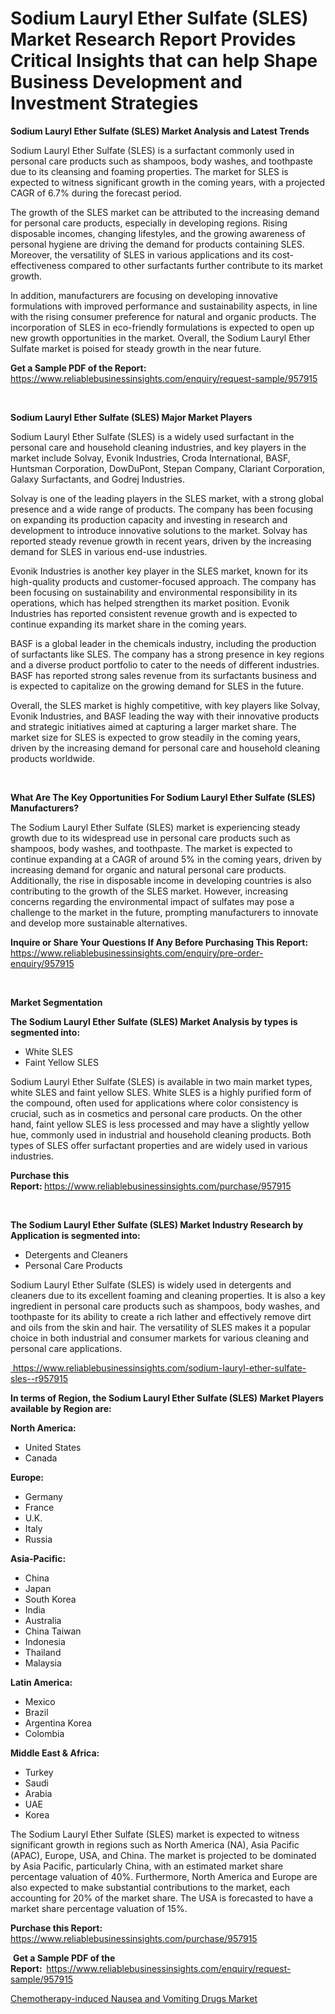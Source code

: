 <p><h1>Sodium Lauryl Ether Sulfate (SLES) Market Research Report Provides Critical Insights that can help Shape Business Development and Investment Strategies</h1></p><p><strong>Sodium Lauryl Ether Sulfate (SLES) Market Analysis and Latest Trends</strong></p>
<p><p>Sodium Lauryl Ether Sulfate (SLES) is a surfactant commonly used in personal care products such as shampoos, body washes, and toothpaste due to its cleansing and foaming properties. The market for SLES is expected to witness significant growth in the coming years, with a projected CAGR of 6.7% during the forecast period. </p><p>The growth of the SLES market can be attributed to the increasing demand for personal care products, especially in developing regions. Rising disposable incomes, changing lifestyles, and the growing awareness of personal hygiene are driving the demand for products containing SLES. Moreover, the versatility of SLES in various applications and its cost-effectiveness compared to other surfactants further contribute to its market growth.</p><p>In addition, manufacturers are focusing on developing innovative formulations with improved performance and sustainability aspects, in line with the rising consumer preference for natural and organic products. The incorporation of SLES in eco-friendly formulations is expected to open up new growth opportunities in the market. Overall, the Sodium Lauryl Ether Sulfate market is poised for steady growth in the near future.</p></p>
<p><strong>Get a Sample PDF of the Report:&nbsp;</strong> <a href="https://www.reliablebusinessinsights.com/enquiry/request-sample/957915">https://www.reliablebusinessinsights.com/enquiry/request-sample/957915</a></p>
<p>&nbsp;</p>
<p><strong>Sodium Lauryl Ether Sulfate (SLES) Major Market Players</strong></p>
<p><p>Sodium Lauryl Ether Sulfate (SLES) is a widely used surfactant in the personal care and household cleaning industries, and key players in the market include Solvay, Evonik Industries, Croda International, BASF, Huntsman Corporation, DowDuPont, Stepan Company, Clariant Corporation, Galaxy Surfactants, and Godrej Industries.</p><p>Solvay is one of the leading players in the SLES market, with a strong global presence and a wide range of products. The company has been focusing on expanding its production capacity and investing in research and development to introduce innovative solutions to the market. Solvay has reported steady revenue growth in recent years, driven by the increasing demand for SLES in various end-use industries.</p><p>Evonik Industries is another key player in the SLES market, known for its high-quality products and customer-focused approach. The company has been focusing on sustainability and environmental responsibility in its operations, which has helped strengthen its market position. Evonik Industries has reported consistent revenue growth and is expected to continue expanding its market share in the coming years.</p><p>BASF is a global leader in the chemicals industry, including the production of surfactants like SLES. The company has a strong presence in key regions and a diverse product portfolio to cater to the needs of different industries. BASF has reported strong sales revenue from its surfactants business and is expected to capitalize on the growing demand for SLES in the future.</p><p>Overall, the SLES market is highly competitive, with key players like Solvay, Evonik Industries, and BASF leading the way with their innovative products and strategic initiatives aimed at capturing a larger market share. The market size for SLES is expected to grow steadily in the coming years, driven by the increasing demand for personal care and household cleaning products worldwide.</p></p>
<p>&nbsp;</p>
<p><strong>What Are The Key Opportunities For Sodium Lauryl Ether Sulfate (SLES) Manufacturers?</strong></p>
<p><p>The Sodium Lauryl Ether Sulfate (SLES) market is experiencing steady growth due to its widespread use in personal care products such as shampoos, body washes, and toothpaste. The market is expected to continue expanding at a CAGR of around 5% in the coming years, driven by increasing demand for organic and natural personal care products. Additionally, the rise in disposable income in developing countries is also contributing to the growth of the SLES market. However, increasing concerns regarding the environmental impact of sulfates may pose a challenge to the market in the future, prompting manufacturers to innovate and develop more sustainable alternatives.</p></p>
<p><strong>Inquire or Share Your Questions If Any Before Purchasing This Report:</strong> <a href="https://www.reliablebusinessinsights.com/enquiry/pre-order-enquiry/957915">https://www.reliablebusinessinsights.com/enquiry/pre-order-enquiry/957915</a></p>
<p>&nbsp;</p>
<p><strong>Market Segmentation</strong></p>
<p><strong>The Sodium Lauryl Ether Sulfate (SLES) Market Analysis by types is segmented into:</strong></p>
<p><ul><li>White SLES</li><li>Faint Yellow SLES</li></ul></p>
<p><p>Sodium Lauryl Ether Sulfate (SLES) is available in two main market types, white SLES and faint yellow SLES. White SLES is a highly purified form of the compound, often used for applications where color consistency is crucial, such as in cosmetics and personal care products. On the other hand, faint yellow SLES is less processed and may have a slightly yellow hue, commonly used in industrial and household cleaning products. Both types of SLES offer surfactant properties and are widely used in various industries.</p></p>
<p><strong>Purchase this Report:&nbsp;</strong><a href="https://www.reliablebusinessinsights.com/purchase/957915">https://www.reliablebusinessinsights.com/purchase/957915</a></p>
<p>&nbsp;</p>
<p><strong>The Sodium Lauryl Ether Sulfate (SLES) Market Industry Research by Application is segmented into:</strong></p>
<p><ul><li>Detergents and Cleaners</li><li>Personal Care Products</li></ul></p>
<p><p>Sodium Lauryl Ether Sulfate (SLES) is widely used in detergents and cleaners due to its excellent foaming and cleaning properties. It is also a key ingredient in personal care products such as shampoos, body washes, and toothpaste for its ability to create a rich lather and effectively remove dirt and oils from the skin and hair. The versatility of SLES makes it a popular choice in both industrial and consumer markets for various cleaning and personal care applications.</p></p>
<p><a href="https://www.reliablebusinessinsights.com/sodium-lauryl-ether-sulfate-sles--r957915">&nbsp;https://www.reliablebusinessinsights.com/sodium-lauryl-ether-sulfate-sles--r957915</a></p>
<p><strong>In terms of Region, the Sodium Lauryl Ether Sulfate (SLES) Market Players available by Region are:</strong></p>
<p>
    <p> <strong> North America: </strong>
        <ul>
            <li>United States</li>
            <li>Canada</li>
        </ul>
        </p> 
    <p> <strong> Europe: </strong>
        <ul>
            <li>Germany</li>
            <li>France</li>
            <li>U.K.</li>
            <li>Italy</li>
            <li>Russia</li>
        </ul>
        </p> 
    <p> <strong> Asia-Pacific: </strong>
        <ul>
            <li>China</li>
            <li>Japan</li>
            <li>South Korea</li>
            <li>India</li>
            <li>Australia</li>
            <li>China Taiwan</li>
            <li>Indonesia</li>
            <li>Thailand</li>
            <li>Malaysia</li>
        </ul>
        </p> 
    <p> <strong> Latin America: </strong>
        <ul>
            <li>Mexico</li>
            <li>Brazil</li>
            <li>Argentina Korea</li>
            <li>Colombia</li>
        </ul>
        </p> 
    <p> <strong> Middle East & Africa: </strong>
        <ul>
            <li>Turkey</li>
            <li>Saudi</li>
            <li>Arabia</li>
            <li>UAE</li>
            <li>Korea</li>
        </ul>
    </p>
    </p>
<p><p>The Sodium Lauryl Ether Sulfate (SLES) market is expected to witness significant growth in regions such as North America (NA), Asia Pacific (APAC), Europe, USA, and China. The market is projected to be dominated by Asia Pacific, particularly China, with an estimated market share percentage valuation of 40%. Furthermore, North America and Europe are also expected to make substantial contributions to the market, each accounting for 20% of the market share. The USA is forecasted to have a market share percentage valuation of 15%.</p></p>
<p><strong>Purchase this Report: </strong><a href="https://www.reliablebusinessinsights.com/purchase/957915">https://www.reliablebusinessinsights.com/purchase/957915</a></p>
<p>&nbsp;<strong>Get a Sample PDF of the Report:&nbsp;&nbsp;</strong><a href="https://www.reliablebusinessinsights.com/enquiry/request-sample/957915">https://www.reliablebusinessinsights.com/enquiry/request-sample/957915</a></p>
<p><strong></strong></p>
<p><p><a href="https://github.com/HenrietteMills1/Market-Research-Report-List-2/blob/main/chemotherapy-induced-nausea-and-vomiting-drugs-market.md">Chemotherapy-induced Nausea and Vomiting Drugs Market</a></p></p>